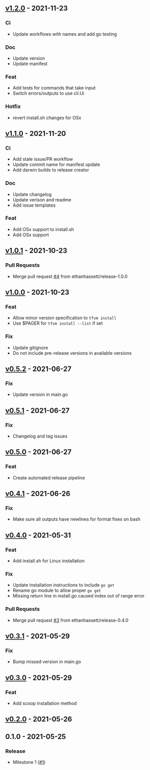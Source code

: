 
<a name="v1.2.0"></a>
## [v1.2.0](https://github.com/ethanhassett/tfvm/compare/v1.1.0...v1.2.0) - 2021-11-23

### Ci

- Update workflows with names and add go testing

### Doc

- Update version
- Update manifest

### Feat

- Add tests for commands that take input
- Switch errors/outputs to use cli.Ui

### Hotfix

- revert install.sh changes for OSx


<a name="v1.1.0"></a>
## [v1.1.0](https://github.com/ethanhassett/tfvm/compare/v1.0.1...v1.1.0) - 2021-11-20

### Ci

- Add stale issue/PR workflow
- Update commit name for manifest update
- Add darwin builds to release creator

### Doc

- Update changelog
- Update verison and readme
- Add issue templates

### Feat

- Add OSx support to install.sh
- Add OSx support


<a name="v1.0.1"></a>
## [v1.0.1](https://github.com/ethanhassett/tfvm/compare/v1.0.0...v1.0.1) - 2021-10-23

### Pull Requests

- Merge pull request [#4](https://github.com/ethanhassett/tfvm/issues/4) from ethanhassett/release-1.0.0


<a name="v1.0.0"></a>
## [v1.0.0](https://github.com/ethanhassett/tfvm/compare/v0.5.2...v1.0.0) - 2021-10-23

### Feat

- Allow minor version specification to `tfvm install`
- Use $PAGER for `tfvm install --list` if set

### Fix

- Update gitignore
- Do not include pre-release versions in available versions


<a name="v0.5.2"></a>
## [v0.5.2](https://github.com/ethanhassett/tfvm/compare/v0.5.1...v0.5.2) - 2021-06-27

### Fix

- Update version in main.go


<a name="v0.5.1"></a>
## [v0.5.1](https://github.com/ethanhassett/tfvm/compare/v0.5.0...v0.5.1) - 2021-06-27

### Fix

- Changelog and tag issues


<a name="v0.5.0"></a>
## [v0.5.0](https://github.com/ethanhassett/tfvm/compare/v0.4.1...v0.5.0) - 2021-06-27

### Feat

- Create automated release pipeline


<a name="v0.4.1"></a>
## [v0.4.1](https://github.com/ethanhassett/tfvm/compare/v0.4.0...v0.4.1) - 2021-06-26

### Fix

- Make sure all outputs have newlines for format fixes on bash


<a name="v0.4.0"></a>
## [v0.4.0](https://github.com/ethanhassett/tfvm/compare/v0.3.1...v0.4.0) - 2021-05-31

### Feat

- Add install.sh for Linux installation

### Fix

- Update installation instructions to include `go get`
- Rename go module to allow proper `go get`
- Missing return line in install.go caused index out of range error

### Pull Requests

- Merge pull request [#3](https://github.com/ethanhassett/tfvm/issues/3) from ethanhassett/release-0.4.0


<a name="v0.3.1"></a>
## [v0.3.1](https://github.com/ethanhassett/tfvm/compare/v0.3.0...v0.3.1) - 2021-05-29

### Fix

- Bump missed version in main.go


<a name="v0.3.0"></a>
## [v0.3.0](https://github.com/ethanhassett/tfvm/compare/v0.2.0...v0.3.0) - 2021-05-29

### Feat

- Add scoop installation method


<a name="v0.2.0"></a>
## [v0.2.0](https://github.com/ethanhassett/tfvm/compare/v0.1.0...v0.2.0) - 2021-05-26


<a name="v0.1.0"></a>
## 0.1.0 - 2021-05-25

### Release

- Milestone 1 ([#1](https://github.com/ethanhassett/tfvm/issues/1))

